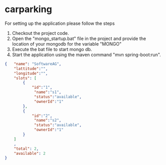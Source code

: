# carparking
For setting up the application please follow the steps

1. Checkout the project code.
2. Open the "mongo_startup.bat" file in the project and provide the location of your mongodb for the variable "MONGO"
3. Execute the bat file to start mongo db.
4. Start the application using the maven command "mvn spring-boot:run".

```json
{   "name": "SoftwareAG", 
	"lattitude":"",
	"longitude":"",
	"slots": [
		{
			"id":"1",
			 "name":"s1",
			 "status":"available",
			 "ownerId":"1"
		},
		{
			"id":"2",
			 "name":"s2",
			 "status":"available",
			 "ownerId":"1"
		}
	]
	,
	"total": 2, 
	"available": 2
}
```
